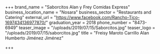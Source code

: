 +++
brand_name = "Saborcitos Alan y Frey Comidas Express"
business_location_name = "Nosara"
business_sector = "Restaurants and Catering"
external_url = "https://www.facebook.com/Rancho-Tico-1697434136977870/"
graduation_year = 2018
phone_number = "8473-6949"
teaser_image = "/uploads/2019/07/15/Saborcitos.jpg"
teaser_logo = "/uploads/2019/07/15/saborcitos.jpg"
title = "Freisy Maroto Carrillo Alan Humberto Jiménez Jiménez"

+++
